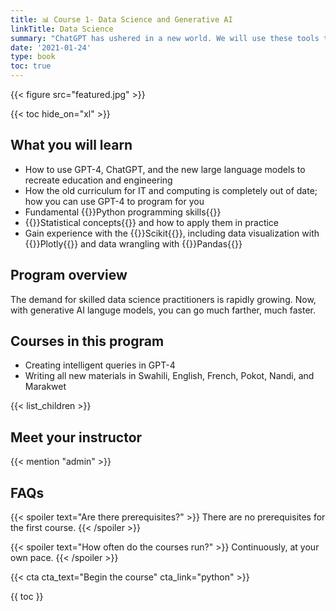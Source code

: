 ```yaml
---
title: 📊 Course 1- Data Science and Generative AI
linkTitle: Data Science
summary: "ChatGPT has ushered in a new world. We will use these tools to make Kapenguria a center of Kenyan innovation"
date: '2021-01-24'
type: book
toc: true
---
```


{{< figure src="featured.jpg" >}}

{{< toc hide_on="xl" >}}

## What you will learn
- How to use GPT-4, ChatGPT, and the new large language models to recreate education and engineering
- How the old curriculum for IT and computing is completely out of date; how you can use GPT-4 to program for you
- Fundamental {{<hl>}}Python programming skills{{</hl>}}
- {{<hl>}}Statistical concepts{{</hl>}} and how to apply them in practice
- Gain experience with the {{<hl>}}Scikit{{</hl>}}, including data visualization with {{<hl>}}Plotly{{</hl>}} and data wrangling with {{<hl>}}Pandas{{</hl>}}

## Program overview

The demand for skilled data science practitioners is rapidly growing. Now, with generative AI languge models, you can go much farther, much faster.
## Courses in this program
- Creating intelligent queries in GPT-4
- Writing all new materials in Swahili, English, French, Pokot, Nandi, and Marakwet

{{< list_children >}}

## Meet your instructor

{{< mention "admin" >}}

## FAQs

{{< spoiler text="Are there prerequisites?" >}}
There are no prerequisites for the first course.
{{< /spoiler >}}

{{< spoiler text="How often do the courses run?" >}}
Continuously, at your own pace.
{{< /spoiler >}}

{{< cta cta_text="Begin the course" cta_link="python" >}}

{{ toc }}
